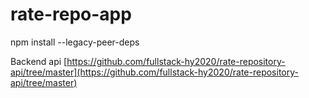 # rate-repo-app  

npm install --legacy-peer-deps
  
Backend api
[https://github.com/fullstack-hy2020/rate-repository-api/tree/master](https://github.com/fullstack-hy2020/rate-repository-api/tree/master)